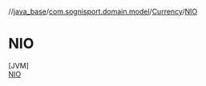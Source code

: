 //[java_base](../../../../index.md)/[com.sognisport.domain.model](../../index.md)/[Currency](../index.md)/[NIO](index.md)

# NIO

[JVM]\
[NIO](index.md)
